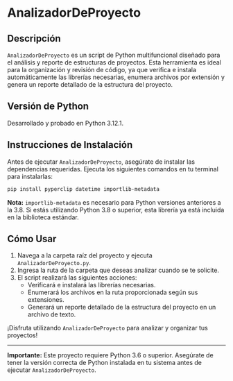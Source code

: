 # AnalizadorDeProyecto

## Descripción
`AnalizadorDeProyecto` es un script de Python multifuncional diseñado para el análisis y reporte de estructuras de proyectos. Esta herramienta es ideal para la organización y revisión de código, ya que verifica e instala automáticamente las librerías necesarias, enumera archivos por extensión y genera un reporte detallado de la estructura del proyecto.

## Versión de Python
Desarrollado y probado en Python 3.12.1.

## Instrucciones de Instalación
Antes de ejecutar `AnalizadorDeProyecto`, asegúrate de instalar las dependencias requeridas. Ejecuta los siguientes comandos en tu terminal para instalarlas:

```bash
pip install pyperclip datetime importlib-metadata
```

**Nota:** `importlib-metadata` es necesario para Python versiones anteriores a la 3.8. Si estás utilizando Python 3.8 o superior, esta librería ya está incluida en la biblioteca estándar.

## Cómo Usar
1. Navega a la carpeta raíz del proyecto y ejecuta `AnalizadorDeProyecto.py`.
2. Ingresa la ruta de la carpeta que deseas analizar cuando se te solicite.
3. El script realizará las siguientes acciones:
   - Verificará e instalará las librerías necesarias.
   - Enumerará los archivos en la ruta proporcionada según sus extensiones.
   - Generará un reporte detallado de la estructura del proyecto en un archivo de texto.

¡Disfruta utilizando `AnalizadorDeProyecto` para analizar y organizar tus proyectos!

---

**Importante:** Este proyecto requiere Python 3.6 o superior. Asegúrate de tener la versión correcta de Python instalada en tu sistema antes de ejecutar `AnalizadorDeProyecto`.